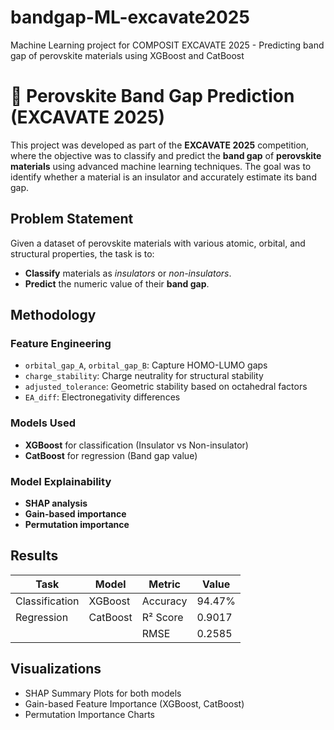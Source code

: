 # bandgap-ML-excavate2025
Machine Learning project for COMPOSIT EXCAVATE 2025 - Predicting band gap of perovskite materials using XGBoost and CatBoost
# 🧪 Perovskite Band Gap Prediction (EXCAVATE 2025)

This project was developed as part of the **EXCAVATE 2025** competition, where the objective was to classify and predict the **band gap** of **perovskite materials** using advanced machine learning techniques. The goal was to identify whether a material is an insulator and accurately estimate its band gap.

## Problem Statement

Given a dataset of perovskite materials with various atomic, orbital, and structural properties, the task is to:
- **Classify** materials as *insulators* or *non-insulators*.
- **Predict** the numeric value of their **band gap**.

## Methodology

### Feature Engineering
- `orbital_gap_A`, `orbital_gap_B`: Capture HOMO-LUMO gaps
- `charge_stability`: Charge neutrality for structural stability
- `adjusted_tolerance`: Geometric stability based on octahedral factors
- `EA_diff`: Electronegativity differences

### Models Used
- **XGBoost** for classification (Insulator vs Non-insulator)
- **CatBoost** for regression (Band gap value)

### Model Explainability
- **SHAP analysis**
- **Gain-based importance**
- **Permutation importance**

## Results

| Task         | Model     | Metric        | Value       |
|--------------|-----------|---------------|-------------|
| Classification | XGBoost   | Accuracy      | 94.47%      |
| Regression     | CatBoost  | R² Score      | 0.9017      |
|                |           | RMSE          | 0.2585      |

## Visualizations

- SHAP Summary Plots for both models
- Gain-based Feature Importance (XGBoost, CatBoost)
- Permutation Importance Charts
